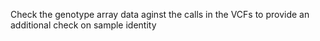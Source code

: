 Check the genotype array data aginst the calls in the VCFs to provide an additional check on sample identity
